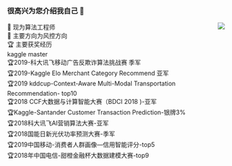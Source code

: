 ### 很高兴为您介绍我自己 👋

<!--
**PandasCute/PandasCute** is a ✨ _special_ ✨ repository because its `README.md` (this file) appears on your GitHub profile.

Here are some ideas to get you started:

🔭 I’m currently working on didi
- 🌱 I’m currently learning ...
- 👯 I’m looking to collaborate on ...
- 🤔 I’m looking for help with ...
- 💬 Ask me about ...
- 📫 How to reach me: ...
- 😄 Pronouns: ...
- ⚡ Fun fact: ...
-->



<img align="right" src="https://github-readme-stats.vercel.app/api?username=PandasCute&show_icons=true&theme=cobalt">


🔭 现为算法工程师   
🌱 主要方向为风控方向    
🏆 主要获奖经历   
kaggle master     
🏆2019-科大讯飞移动广告反欺诈算法挑战赛 季军    
🏆2019-Kaggle Elo Merchant Category Recommend 亚军    
🏆2019 kddcup-Context-Aware Multi-Modal Transportation Recommendation- top10    
🏆2018 CCF大数据与计算智能大赛（BDCI 2018 )-亚军   
🏆Kaggle-Santander Customer Transaction Prediction-银牌3%   
🏆2018科大讯飞AI营销算法大赛-亚军   
🏆2018国能日新光伏功率预测大赛-季军   
🏆2019中国移动-消费者人群画像—信用智能评分-top5   
🏆2018年中国电信-甜橙金融杯大数据建模大赛-top9   


